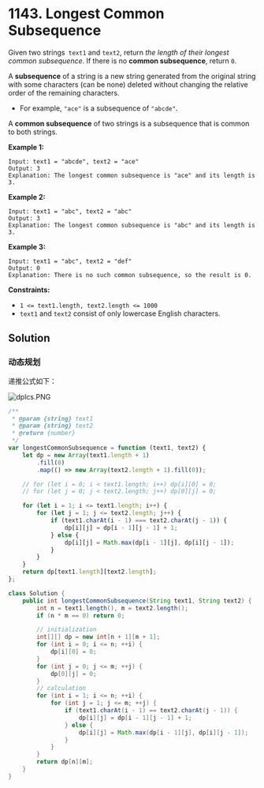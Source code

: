 # 1143. Longest Common Subsequence

Given two strings` text1` and `text2`, return _the length of their longest common subsequence_. If there is no **common subsequence**, return `0`.

A **subsequence** of a string is a new string generated from the original string with some characters (can be none) deleted without changing the relative order of the remaining characters.

-   For example, `"ace"` is a subsequence of `"abcde"`.

A **common subsequence** of two strings is a subsequence that is common to both strings.

**Example 1:**

```text
Input: text1 = "abcde", text2 = "ace"
Output: 3
Explanation: The longest common subsequence is "ace" and its length is 3.
```

**Example 2:**

```text
Input: text1 = "abc", text2 = "abc"
Output: 3
Explanation: The longest common subsequence is "abc" and its length is 3.
```

**Example 3:**

```text
Input: text1 = "abc", text2 = "def"
Output: 0
Explanation: There is no such common subsequence, so the result is 0.
```

**Constraints:**

-   `1 <= text1.length, text2.length <= 1000`
-   `text1` and `text2` consist of only lowercase English characters.

## Solution

### 动态规划

递推公式如下：

![dplcs.PNG](https://i.loli.net/2021/04/03/ih2sp1FrBqeZvu5.png)

```javascript
/**
 * @param {string} text1
 * @param {string} text2
 * @return {number}
 */
var longestCommonSubsequence = function (text1, text2) {
    let dp = new Array(text1.length + 1)
        .fill(0)
        .map(() => new Array(text2.length + 1).fill(0));

    // for (let i = 0; i < text1.length; i++) dp[i][0] = 0;
    // for (let j = 0; j < text2.length; j++) dp[0][j] = 0;

    for (let i = 1; i <= text1.length; i++) {
        for (let j = 1; j <= text2.length; j++) {
            if (text1.charAt(i - 1) === text2.charAt(j - 1)) {
                dp[i][j] = dp[i - 1][j - 1] + 1;
            } else {
                dp[i][j] = Math.max(dp[i - 1][j], dp[i][j - 1]);
            }
        }
    }
    return dp[text1.length][text2.length];
};
```

```java
class Solution {
    public int longestCommonSubsequence(String text1, String text2) {
		int n = text1.length(), m = text2.length();
        if (n * m == 0) return 0;

        // initialization
        int[][] dp = new int[n + 1][m + 1];
        for (int i = 0; i <= n; ++i) {
            dp[i][0] = 0;
        }
        for (int j = 0; j <= m; ++j) {
            dp[0][j] = 0;
        }
        // calculation
		for (int i = 1; i <= n; ++i) {
            for (int j = 1; j <= m; ++j) {
                if (text1.charAt(i - 1) == text2.charAt(j - 1)) {
                    dp[i][j] = dp[i - 1][j - 1] + 1;
                } else {
                    dp[i][j] = Math.max(dp[i - 1][j], dp[i][j - 1]);
                }
            }
        }
        return dp[n][m];
    }
}
```

